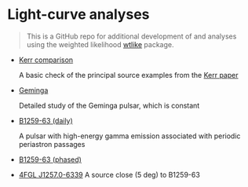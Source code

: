 # Light-curve analyses
> This is a GitHub repo for additional development of and analyses using the weighted likelihood   <a href='https://github.com/tburnett/wtlike'>wtlike</a> package.


* [Kerr comparison](kerr_comparison)

  A basic check of the principal source examples from the [Kerr paper](https://arxiv.org/pdf/1910.00140.pdf)
  
  
* [Geminga](geminga)

    Detailed study of the Geminga pulsar, which is constant
* [B1259-63 (daily)](B1259) 

    A pulsar with high-energy gamma emission associated with periodic periastron passages
    
* [B1259-63 (phased)](B1259_phased)

* [4FGL J1257.0-6339](P88Y3250)
    A source close (5 deg) to B1259-63
    

